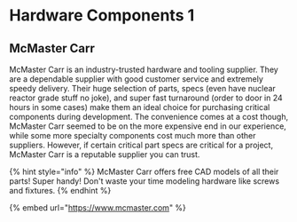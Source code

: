# Hardware Components 1

## McMaster Carr

McMaster Carr is an industry-trusted hardware and tooling supplier. They are a dependable supplier with good customer service and extremely speedy delivery. Their huge selection of parts, specs (even have nuclear reactor grade stuff no joke), and super fast turnaround (order to door in 24 hours in some cases) make them an ideal choice for purchasing critical components during development. The convenience comes at a cost though, McMaster Carr seemed to be on the more expensive end in our experience, while some more specialty components cost much more than other suppliers. However, if certain critical part specs are critical for a project, McMaster Carr is a reputable supplier you can trust.&#x20;

{% hint style="info" %}
McMaster Carr offers free CAD models of all their parts! Super handy! Don't waste your time modeling hardware like screws and fixtures.&#x20;
{% endhint %}

{% embed url="https://www.mcmaster.com" %}





##

